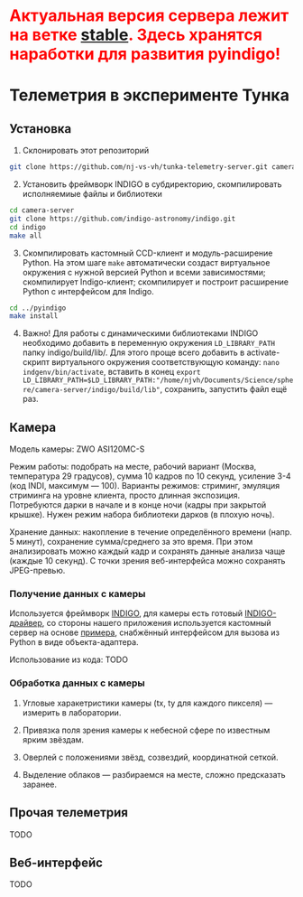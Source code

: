 # <span style="color:red">Актуальная версия сервера лежит на ветке [**stable**](https://github.com/nj-vs-vh/tunka-telemetry-server/tree/stable). Здесь хранятся наработки для развития **pyindigo**!</span>

# Телеметрия в эксперименте Тунка

## Установка

1. Склонировать этот репозиторий

```bash
git clone https://github.com/nj-vs-vh/tunka-telemetry-server.git camera-server
```

2. Установить фреймворк INDIGO в субдиректорию, скомпилировать исполняемиые файлы и библиотеки

```bash
cd camera-server
git clone https://github.com/indigo-astronomy/indigo.git
cd indigo
make all
```

3. Скомпилировать кастомный CCD-клиент и модуль-расширение Python. На этом шаге `make` автоматически создаст виртуальное окружения с нужной версией Python и всеми зависимостями; скомпилирует Indigo-клиент; скомпилирует и построит расширение Python с интерфейсом для Indigo.

```bash
cd ../pyindigo
make install
```

4. Важно! Для работы с динамическими библиотеками INDIGO необходимо добавить в переменную окружения `LD_LIBRARY_PATH` папку indigo/build/lib/. Для этого проще всего добавить в activate-скрипт виртуального окружения соответствующую команду: ```nano indgenv/bin/activate```, вставить в конец `export LD_LIBRARY_PATH=$LD_LIBRARY_PATH:"/home/njvh/Documents/Science/sphere/camera-server/indigo/build/lib"`, сохранить, запустить файл ещё раз.

## Камера

Модель камеры: ZWO ASI120MC-S

Режим работы: подобрать на месте, рабочий вариант (Москва, температура 29 градусов), сумма 10 кадров по 10 секунд, усиление 3-4 (код INDI, максимум — 100). Варианты режимов: стриминг, эмуляция стриминга на уровне клиента, просто длинная экспозиция. Потребуются дарки в начале и в конце ночи (кадры при закрытой крышке). Нужен режим набора библиотеки дарков (в плохую ночь).

Хранение данных: накопление в течение определённого времени (напр. 5 минут), сохранение сумма/среднего за это время. При этом анализировать можно каждый кадр и сохранять данные анализа чаще (каждые 10 секунд). С точки зрения веб-интерфейса можно сохранять JPEG-превью.

### Получение данных с камеры

Используется фреймворк [INDIGO](https://github.com/indigo-astronomy/indigo), для камеры есть готовый [INDIGO-драйвер](https://github.com/indigo-astronomy/indigo/tree/master/indigo_drivers/ccd_asi), со стороны нашего приложения используется кастомный сервер на основе [примера](https://github.com/indigo-astronomy/indigo/blob/master/indigo_examples/dynamic_driver_client.c), снабжённый интерфейсом для вызова из Python в виде объекта-адаптера.

Использование из кода: TODO

### Обработка данных с камеры

1. Угловые харакетристики камеры (tx, ty для каждого пикселя) — измерить в лаборатории.

2. Привязка поля зрения камеры к небесной сфере по известным ярким звёздам.

3. Оверлей с положениями звёзд, созвездий, координатной сеткой.

4. Выделение облаков — разбираемся на месте, сложно предсказать заранее.

## Прочая телеметрия

TODO

## Веб-интерфейс

TODO
